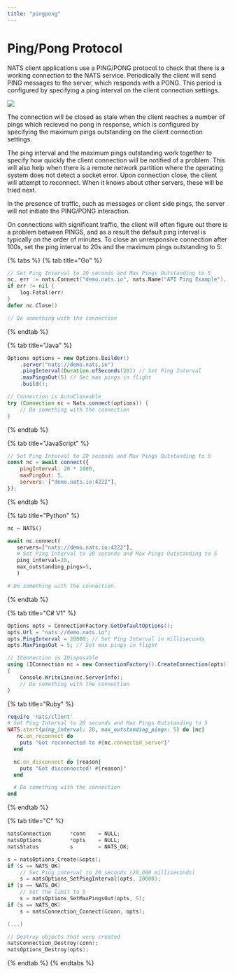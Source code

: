 ```yaml
---
title: "pingpong"
---
```

# Ping/Pong Protocol

NATS client applications use a PING/PONG protocol to check that there is a working connection to the NATS service. Periodically the client will send PING messages to the server, which responds with a PONG. This period is configured by specifying a ping interval on the client connection settings.

![](../../../.gitbook/assets/pingpong.svg)

The connection will be closed as stale when the client reaches a number of pings which recieved no pong in response, which is configured by specifying the maximum pings outstanding on the client connection settings.

The ping interval and the maximum pings outstanding work together to specify how quickly the client connection will be notified of a problem. This will also help when there is a remote network partition where the operating system does not detect a socket error. Upon connection close, the client will attempt to reconnect. When it knows about other servers, these will be tried next.

In the presence of traffic, such as messages or client side pings, the server will not initiate the PING/PONG interaction.

On connections with significant traffic, the client will often figure out there is a problem between PINGS, and as a result the default ping interval is typically on the order of minutes. To close an unresponsive connection after 100s, set the ping interval to 20s and the maximum pings outstanding to 5:

{% tabs %}
{% tab title="Go" %}
```go
// Set Ping Interval to 20 seconds and Max Pings Outstanding to 5
nc, err := nats.Connect("demo.nats.io", nats.Name("API Ping Example"), nats.PingInterval(20*time.Second), nats.MaxPingsOutstanding(5))
if err != nil {
    log.Fatal(err)
}
defer nc.Close()

// Do something with the connection
```
{% endtab %}

{% tab title="Java" %}
```java
Options options = new Options.Builder()
    .server("nats://demo.nats.io")
    .pingInterval(Duration.ofSeconds(20)) // Set Ping Interval
    .maxPingsOut(5) // Set max pings in flight
    .build();

// Connection is AutoCloseable
try (Connection nc = Nats.connect(options)) {
    // Do something with the connection
}
```
{% endtab %}

{% tab title="JavaScript" %}
```javascript
// Set Ping Interval to 20 seconds and Max Pings Outstanding to 5
const nc = await connect({
    pingInterval: 20 * 1000,
    maxPingOut: 5,
    servers: ["demo.nats.io:4222"],
});
```
{% endtab %}

{% tab title="Python" %}
```python
nc = NATS()

await nc.connect(
   servers=["nats://demo.nats.io:4222"],
   # Set Ping Interval to 20 seconds and Max Pings Outstanding to 5
   ping_interval=20,
   max_outstanding_pings=5,
   )

# Do something with the connection.
```
{% endtab %}

{% tab title="C# V1" %}
```csharp
Options opts = ConnectionFactory.GetDefaultOptions();
opts.Url = "nats://demo.nats.io";
opts.PingInterval = 20000; // Set Ping Interval in milliseconds
opts.MaxPingsOut = 5; // Set max pings in flight

// IConnection is IDisposable
using (IConnection nc = new ConnectionFactory().CreateConnection(opts))
{
    Console.WriteLine(nc.ServerInfo);
    // Do something with the connection
}
```

{% tab title="Ruby" %}
```ruby
require 'nats/client'
# Set Ping Interval to 20 seconds and Max Pings Outstanding to 5
NATS.start(ping_interval: 20, max_outstanding_pings: 5) do |nc|
   nc.on_reconnect do
    puts "Got reconnected to #{nc.connected_server}"
  end

  nc.on_disconnect do |reason|
    puts "Got disconnected! #{reason}"
  end

  # Do something with the connection
end
```
{% endtab %}

{% tab title="C" %}
```c
natsConnection      *conn    = NULL;
natsOptions         *opts    = NULL;
natsStatus          s        = NATS_OK;

s = natsOptions_Create(&opts);
if (s == NATS_OK)
    // Set Ping interval to 20 seconds (20,000 milliseconds)
    s = natsOptions_SetPingInterval(opts, 20000);
if (s == NATS_OK)
    // Set the limit to 5
    s = natsOptions_SetMaxPingsOut(opts, 5);
if (s == NATS_OK)
    s = natsConnection_Connect(&conn, opts);

(...)

// Destroy objects that were created
natsConnection_Destroy(conn);
natsOptions_Destroy(opts);
```
{% endtab %}
{% endtabs %}

